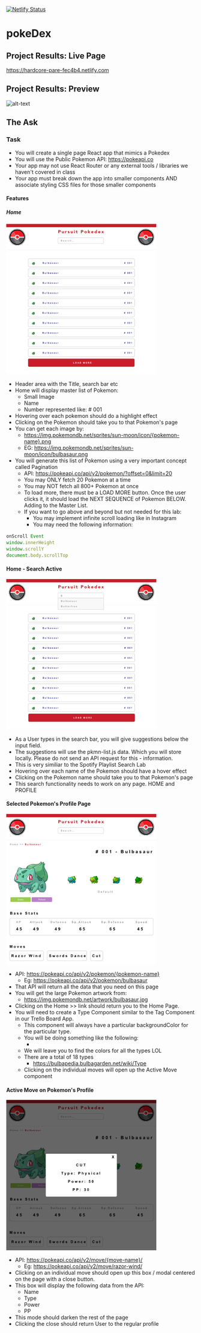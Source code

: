 [![Netlify Status](https://api.netlify.com/api/v1/badges/854677de-8d9c-46aa-a99f-f60a0fbc2f13/deploy-status)](https://app.netlify.com/sites/hardcore-pare-fec4b4/deploys)

# pokeDex

## Project Results: Live Page
https://hardcore-pare-fec4b4.netlify.com

## Project Results: Preview
![alt-text](pokedex/src/assets/videos/pokedexScreenCapture.gif)

## The Ask

### Task
- You will create a single page React app that mimics a Pokedex
- You will use the Public Pokemon API: https://pokeapi.co
- Your app may not use React Router or any external tools / libraries we haven't covered in class
- Your app must break down the app into smaller components AND associate styling CSS files for those smaller components


#### Features

##### Home

<img src="pokedex/src/assets/photos/TaskGoal1.png" width="400">

- Header area with the Title, search bar etc
- Home will display master list of Pokemon:
  - Small Image
  - Name
  - Number represented like: # 001
- Hovering over each pokemon should do a highlight effect
- Clicking on the Pokemon should take you to that Pokemon's page
- You can get each image by:
  - https://img.pokemondb.net/sprites/sun-moon/icon/{pokemon-name}.png
  - EG: https://img.pokemondb.net/sprites/sun-moon/icon/bulbasaur.png
- You will generate this list of Pokemon using a very important concept called Pagination
  - API: https://pokeapi.co/api/v2/pokemon/?offset=0&limit=20
  - You may ONLY fetch 20 Pokemon at a time
  - You may NOT fetch all 800+ Pokemon at once
  - To load more, there must be a LOAD MORE button. Once the user clicks it, it should load the NEXT SEQUENCE of Pokemon  BELOW. Adding to the Master List.
  - If you want to go above and beyond but not needed for this lab:
    - You may implement infinite scroll loading like in Instagram
    - You may need the following information:
```javascript
onScroll Event
window.innerHeight 
window.scrollY
document.body.scrollTop
```
#### Home - Search Active

<img src="pokedex/src/assets/photos/TaskGoal2.png" width="400">

- As a User types in the search bar, you will give suggestions below the input field.
- The suggestions will use the pkmn-list.js data. Which you will store locally. Please do not send an API request for this - information.
- This is very similiar to the Spotify Playlist Search Lab
- Hovering over each name of the Pokemon should have a hover effect
- Clicking on the Pokemon name should take you to that Pokemon's page
- This search functionality needs to work on any page. HOME and PROFILE

#### Selected Pokemon's Profile Page

<img src="pokedex/src/assets/photos/TaskGoal3.png" width="400">

- API: https://pokeapi.co/api/v2/pokemon/{pokemon-name}
  - Eg: https://pokeapi.co/api/v2/pokemon/bulbasaur
- That API will return all the data that you need on this page
- You will get the large Pokemon artwork from:
  - https://img.pokemondb.net/artwork/bulbasaur.jpg
- Clicking on the Home >> link should return you to the Home Page.
- You will need to create a Type Component similar to the Tag Component in our Trello Board App.
  - This component will always have a particular backgroundColor for the particular type.
  - You will be doing something like the following:
    - <Type name='Grass' /> <Type name='Poison' />
  - We will leave you to find the colors for all the types LOL
  - There are a total of 18 types
    - https://bulbapedia.bulbagarden.net/wiki/Type
  - Clicking on the individual moves will open up the Active Move component
 
#### Active Move on Pokemon's Profile

<img src="pokedex/src/assets/photos/TaskGoal4.png" width="400">

- API: https://pokeapi.co/api/v2/move/{move-name}/
  - Eg: https://pokeapi.co/api/v2/move/razor-wind/
- Clicking on an individual move should open up this box / modal centered on the page with a close button.
- This box will display the following data from the API:
  - Name
  - Type
  - Power
  - PP
- This mode should darken the rest of the page
- Clicking the close should return User to the regular profile


